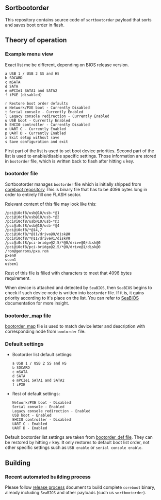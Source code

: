 ## Sortbootorder

This repository contains source code of `sortbootorder` payload that sorts and
saves boot order in flash.

## Theory of operation

### Example menu view

Exact list me be different, depending on BIOS release version.

  ```
  a USB 1 / USB 2 SS and HS
  b SDCARD
  c mSATA
  d SATA
  e mPCIe1 SATA1 and SATA2
  f iPXE (disabled)

  r Restore boot order defaults
  n Network/PXE boot - Currently Disabled
  t Serial console - Currently Enabled
  l Legacy console redirection - Currently Enabled
  u USB boot - Currently Enabled
  h EHCI0 controller - Currently Disabled
  o UART C - Currently Enabled
  p UART D - Currently Enabled
  x Exit setup without save
  s Save configuration and exit
  ```

First part of the list is used to set boot device priorities.  Second part of
the list is used to enable/disable specific settings. Those information are
stored in `bootorder` file, which is written back to flash after hitting `s`
key.

### bootorder file

Sortbootorder manages `bootorder` file which is initially shipped from
[coreboot repository](https://github.com/pcengines/coreboot/blob/coreboot-4.5.x/src/mainboard/pcengines/apu2/bootorder)
This is binary file that has to be 4096 bytes long in order to entirely fill
one FLASH sector.

Relevant content of this file may look like this:

  ```
  /pci@i0cf8/usb@10/usb-*@1
  /pci@i0cf8/usb@10/usb-*@2
  /pci@i0cf8/usb@10/usb-*@3
  /pci@i0cf8/usb@10/usb-*@4
  /pci@i0cf8/*@14,7
  /pci@i0cf8/*@11/drive@0/disk@0
  /pci@i0cf8/*@11/drive@1/disk@0
  /pci@i0cf8/pci-bridge@2,5/*@0/drive@0/disk@0
  /pci@i0cf8/pci-bridge@2,5/*@0/drive@1/disk@0
  /rom@genroms/pxe.rom
  pxen0
  scon1
  usben1
  ```

Rest of this file is filled with characters to meet that 4096 bytes
requirement.

When device is attached and detected by `SeaBIOS`, then `SeaBIOS` begins to check
if such device node is written into `bootorder` file. If it is, it gains priority
according to it's place on the list.
You can refer to
[SeaBIOS](https://github.com/pcengines/seabios/blob/coreboot-4.0.x/docs/Runtime_config.md#configuring-boot-order)
documentation for more insight.

### bootorder_map file

[bootorder_map](https://github.com/pcengines/coreboot/blob/coreboot-4.5.x/src/mainboard/pcengines/apu2/bootorder_map)
file is used to match device letter and description with corresponding node from
`bootorder` file.

### Default settings

* Bootorder list default settings:

  ```
  a USB 1 / USB 2 SS and HS
  b SDCARD
  c mSATA
  d SATA
  e mPCIe1 SATA1 and SATA2
  f iPXE
  ```

* Rest of default settings:

  ```
  Network/PXE boot - Disabled
  Serial console - Enabled
  Legacy console redirection - Enabled
  USB boot - Enabled
  EHCI0 controller - Disabled
  UART C - Enabled
  UART D - Enabled
  ```

Default bootorder list settings are taken from
[bootorder_def file](https://github.com/pcengines/coreboot/blob/coreboot-4.5.x/src/mainboard/pcengines/apu2/bootorder_def).
They can be restored by hitting `r` key. It only restores to default boot
list order, not other specific settings such as `USB enable` or `serial console
enable`.

## Building

### Recent automated building process

Please follow
[release process](https://github.com/pcengines/apu2-documentation/blob/master/docs/release_process.md)
document to build complete `coreboot` binary, already including `SeaBIOS` and
other payloads (such us `sortbootorder`).

